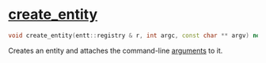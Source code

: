 # [create_entity](create_entity.hpp)

```cpp
void create_entity(entt::registry & r, int argc, const char ** argv) noexcept;
```

Creates an entity and attaches the command-line [arguments](../data/arguments.md) to it.